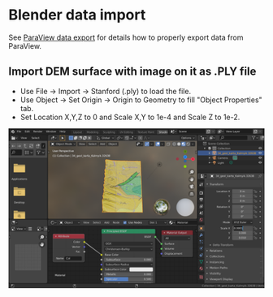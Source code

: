 # Blender data import

See [ParaView data export](https://github.com/mobigroup/ParaView-Blender/tree/master/export) for details how to properly export data from ParaView.

## Import DEM surface with image on it as .PLY file

* Use File -> Import -> Stanford (.ply) to load the file.
* Use Object -> Set Origin -> Origin to Geometry to fill "Object Properties" tab.
* Set Location X,Y,Z to 0 and Scale X,Y to 1e-4 and Scale Z to 1e-2.

![](Blender_import_ply.png)
